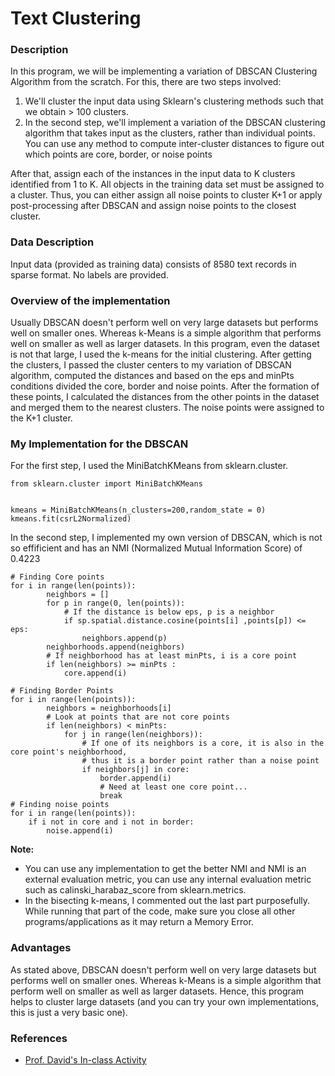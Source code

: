 # Text Clustering
### Description
In this program, we will be implementing a variation of DBSCAN Clustering Algorithm from the scratch. For this, there are two steps involved:
1. We'll cluster the input data using Sklearn's clustering methods such that we obtain > 100 clusters.
2. In the second step, we'll implement a variation of the DBSCAN clustering algorithm that takes input as the clusters,
rather than individual points. You can use any method to compute inter-cluster distances to figure out which points are core, border, or noise points

After that, assign each of the instances in the input data to K clusters identified from 1 to K. All objects in the training data set must be assigned to a cluster. Thus, you can either assign all noise points to cluster K+1 or apply post-processing
after DBSCAN and assign noise points to the closest cluster.

### Data Description
Input data (provided as training data) consists of 8580 text records in sparse format. No labels are provided.

### Overview of the implementation
Usually DBSCAN doesn't perform well on very large datasets but performs well on smaller ones. Whereas k-Means is a simple algorithm that performs well on smaller as well as larger datasets. In this program, even the dataset is not that large, I used the k-means for the initial clustering. After getting the clusters, I passed the cluster centers to my variation of DBSCAN algorithm, computed the distances and based on the eps and minPts conditions divided the core, border and noise points. After the formation of these points, I calculated the distances from the other points in the dataset and merged them to the nearest clusters. The noise points were assigned to the K+1 cluster.

### My Implementation for the DBSCAN
For the first step, I used the MiniBatchKMeans from sklearn.cluster.
```
from sklearn.cluster import MiniBatchKMeans


kmeans = MiniBatchKMeans(n_clusters=200,random_state = 0)
kmeans.fit(csrL2Normalized)
```
In the second step, I implemented my own version of DBSCAN, which is not so effificient and has an NMI (Normalized Mutual
Information Score) of 0.4223

```
# Finding Core points
for i in range(len(points)):
        neighbors = []
        for p in range(0, len(points)):
            # If the distance is below eps, p is a neighbor
            if sp.spatial.distance.cosine(points[i] ,points[p]) <= eps:
                neighbors.append(p)
        neighborhoods.append(neighbors)
        # If neighborhood has at least minPts, i is a core point
        if len(neighbors) >= minPts :
            core.append(i)
            
# Finding Border Points
for i in range(len(points)):
        neighbors = neighborhoods[i]
        # Look at points that are not core points
        if len(neighbors) < minPts:
            for j in range(len(neighbors)):
                # If one of its neighbors is a core, it is also in the core point's neighborhood, 
                # thus it is a border point rather than a noise point
                if neighbors[j] in core:
                    border.append(i)
                    # Need at least one core point...
                    break
# Finding noise points
for i in range(len(points)):
    if i not in core and i not in border:
        noise.append(i)   
```
**Note:** 
- You can use any implementation to get the better NMI and NMI is an external evaluation metric, you can use any internal evaluation metric such as  calinski_harabaz_score from sklearn.metrics.
- In the bisecting k-means, I commented out the last part purposefully. While running that part of the code, make sure you close all other programs/applications as it may return a Memory Error.

### Advantages
As stated above, DBSCAN doesn't perform well on very large datasets but performs well on smaller ones. Whereas k-Means is a simple algorithm that perform well on smaller as well as larger datasets. Hence, this program helps to cluster large datasets (and you can try your own implementations, this is just a very basic one).

### References
- [Prof. David's In-class Activity](https://github.com/davidanastasiu/CMPE-255-Sp19/blob/master/Activity-clustering-1.ipynb)
